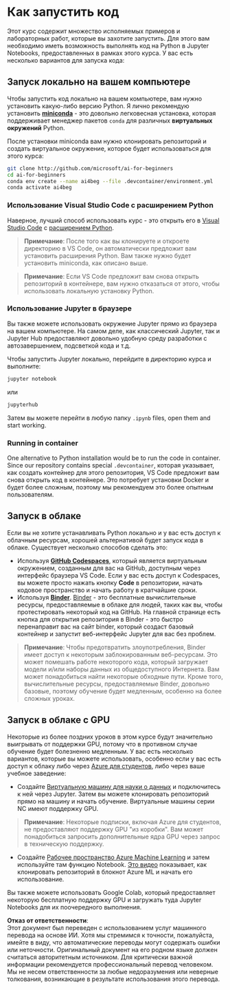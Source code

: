 # Как запустить код

Этот курс содержит множество исполняемых примеров и лабораторных работ, которые вы захотите запустить. Для этого вам необходимо иметь возможность выполнять код на Python в Jupyter Notebooks, предоставленных в рамках этого курса. У вас есть несколько вариантов для запуска кода:

## Запуск локально на вашем компьютере

Чтобы запустить код локально на вашем компьютере, вам нужно установить какую-либо версию Python. Я лично рекомендую установить **[miniconda](https://conda.io/en/latest/miniconda.html)** - это довольно легковесная установка, которая поддерживает менеджер пакетов `conda` для различных **виртуальных окружений** Python.

После установки miniconda вам нужно клонировать репозиторий и создать виртуальное окружение, которое будет использоваться для этого курса:

```bash
git clone http://github.com/microsoft/ai-for-beginners
cd ai-for-beginners
conda env create --name ai4beg --file .devcontainer/environment.yml
conda activate ai4beg
```

### Использование Visual Studio Code с расширением Python

Наверное, лучший способ использовать курс - это открыть его в [Visual Studio Code](http://code.visualstudio.com/?WT.mc_id=academic-77998-cacaste) с [расширением Python](https://marketplace.visualstudio.com/items?itemName=ms-python.python&WT.mc_id=academic-77998-cacaste).

> **Примечание**: После того как вы клонируете и откроете директорию в VS Code, он автоматически предложит вам установить расширения Python. Вам также нужно будет установить miniconda, как описано выше.

> **Примечание**: Если VS Code предложит вам снова открыть репозиторий в контейнере, вам нужно отказаться от этого, чтобы использовать локальную установку Python.

### Использование Jupyter в браузере

Вы также можете использовать окружение Jupyter прямо из браузера на вашем компьютере. На самом деле, как классический Jupyter, так и Jupyter Hub предоставляют довольно удобную среду разработки с автозавершением, подсветкой кода и т.д.

Чтобы запустить Jupyter локально, перейдите в директорию курса и выполните:

```bash
jupyter notebook
```
или
```bash
jupyterhub
```
Затем вы можете перейти в любую папку `.ipynb` files, open them and start working.

### Running in container

One alternative to Python installation would be to run the code in container. Since our repository contains special `.devcontainer`, которая указывает, как создать контейнер для этого репозитория, VS Code предложит вам снова открыть код в контейнере. Это потребует установки Docker и будет более сложным, поэтому мы рекомендуем это более опытным пользователям.

## Запуск в облаке

Если вы не хотите устанавливать Python локально и у вас есть доступ к облачным ресурсам, хорошей альтернативой будет запуск кода в облаке. Существует несколько способов сделать это:

* Используя **[GitHub Codespaces](https://github.com/features/codespaces)**, который является виртуальным окружением, созданным для вас на GitHub, доступным через интерфейс браузера VS Code. Если у вас есть доступ к Codespaces, вы можете просто нажать кнопку **Code** в репозитории, начать кодовое пространство и начать работу в кратчайшие сроки.
* Используя **[Binder](https://mybinder.org/v2/gh/microsoft/ai-for-beginners/HEAD)**. [Binder](https://mybinder.org) - это бесплатные вычислительные ресурсы, предоставляемые в облаке для людей, таких как вы, чтобы протестировать некоторый код на GitHub. На главной странице есть кнопка для открытия репозитория в Binder - это быстро перенаправит вас на сайт binder, который создаст базовый контейнер и запустит веб-интерфейс Jupyter для вас без проблем.

> **Примечание**: Чтобы предотвратить злоупотребления, Binder имеет доступ к некоторым заблокированным веб-ресурсам. Это может помешать работе некоторого кода, который загружает модели и/или наборы данных из общедоступного Интернета. Вам может понадобиться найти некоторые обходные пути. Кроме того, вычислительные ресурсы, предоставляемые Binder, довольно базовые, поэтому обучение будет медленным, особенно на более сложных уроках.

## Запуск в облаке с GPU

Некоторые из более поздних уроков в этом курсе будут значительно выигрывать от поддержки GPU, потому что в противном случае обучение будет болезненно медленным. У вас есть несколько вариантов, которые вы можете использовать, особенно если у вас есть доступ к облаку либо через [Azure для студентов](https://azure.microsoft.com/free/students/?WT.mc_id=academic-77998-cacaste), либо через ваше учебное заведение:

* Создайте [Виртуальную машину для науки о данных](https://docs.microsoft.com/learn/modules/intro-to-azure-data-science-virtual-machine/?WT.mc_id=academic-77998-cacaste) и подключитесь к ней через Jupyter. Затем вы можете клонировать репозиторий прямо на машину и начать обучение. Виртуальные машины серии NC имеют поддержку GPU.

> **Примечание**: Некоторые подписки, включая Azure для студентов, не предоставляют поддержку GPU "из коробки". Вам может понадобиться запросить дополнительные ядра GPU через запрос в техническую поддержку.

* Создайте [Рабочее пространство Azure Machine Learning](https://azure.microsoft.com/services/machine-learning/?WT.mc_id=academic-77998-cacaste) и затем используйте там функцию Notebook. [Это видео](https://azure-for-academics.github.io/quickstart/azureml-papers/) показывает, как клонировать репозиторий в блокнот Azure ML и начать его использование.

Вы также можете использовать Google Colab, который предоставляет некоторую бесплатную поддержку GPU и загружать туда Jupyter Notebooks для их поочередного выполнения.

**Отказ от ответственности**:  
Этот документ был переведен с использованием услуг машинного перевода на основе ИИ. Хотя мы стремимся к точности, пожалуйста, имейте в виду, что автоматические переводы могут содержать ошибки или неточности. Оригинальный документ на его родном языке должен считаться авторитетным источником. Для критически важной информации рекомендуется профессиональный перевод человеком. Мы не несем ответственности за любые недоразумения или неверные толкования, возникающие в результате использования этого перевода.
